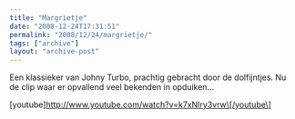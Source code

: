 ```yaml
---
title: "Margrietje"
date: "2008-12-24T17:31:51"
permalink: "2008/12/24/margrietje/"
tags: ["archive"]
layout: "archive-post"
---
```

Een klassieker van Johny Turbo, prachtig gebracht door de dolfijntjes. Nu de clip waar er opvallend veel bekenden in opduiken…

\[youtube\]http://www.youtube.com/watch?v=k7xNIry3vrw\[/youtube\]
